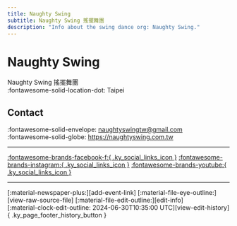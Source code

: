 ```yaml
---
title: Naughty Swing
subtitle: Naughty Swing 搖擺舞團
description: "Info about the swing dance org: Naughty Swing."
---
```


# Naughty Swing

Naughty Swing 搖擺舞團  
:fontawesome-solid-location-dot: Taipei  


## Contact

:fontawesome-solid-envelope: <naughtyswingtw@gmail.com>  
:fontawesome-solid-globe: <https://naughtyswing.com.tw>  

---

 [:fontawesome-brands-facebook-f:{ .ky_social_links_icon }](https://www.facebook.com/nsintaiwan) [:fontawesome-brands-instagram:{ .ky_social_links_icon }](https://instagram.com/naughtyswing) [:fontawesome-brands-youtube:{ .ky_social_links_icon }](https://youtube.com/naughtyswing)

---

<div class="ky_page_footer" markdown>
<div class="ky_page_footer_trailing" markdown="span">
[:material-newspaper-plus:][add-event-link]
[:material-file-eye-outline:][view-raw-source-file]
[:material-file-edit-outline:][edit-info]
</div>
<div class="ky_page_footer_leading" markdown="span">
[:material-clock-edit-outline: 2024-06-30T10:35:00 UTC][view-edit-history]{ .ky_page_footer_history_button }
</div>
</div>

[add-event-link]: https://github.com/swingdance/events/issues/new?assignees=&labels=add+event&projects=&template=02-add_entity.yml&title=%5Bzh_TW%5D%20Add%20Event%3A%20%3CName%3E&region=zh_TW&province=Taipei&city=Taipei&org_id=naughty-swing "Add Event"
[view-raw-source-file]: https://github.com/swingdance/orgs/blob/main/zh_TW/naughty-swing.json "View Raw Source File"
[edit-info]: https://github.com/swingdance/orgs/issues/new?assignees=&labels=update+org&projects=&template=03-update_entity.yml&title=%5Bzh_TW%5D%20Update%20Org%3A%20Naughty%20Swing&region=zh_TW&id=naughty-swing&name=Naughty%20Swing "Edit Info"

[view-edit-history]: https://github.com/swingdance/orgs/commits/main/zh_TW/naughty-swing.json "View Edit History"
